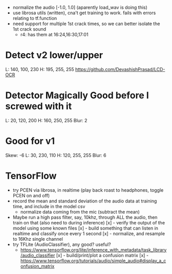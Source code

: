 - normalize the audio [-1.0, 1.0] (aparently load_wav is doing this)
- use librosa utils (written), cna't get training to work. fails with errors relating to tf.function
- need support for multiple 1st crack times, so we can better isolate the 1st crack sound
  - r4: has them at 16:24,16:30,17:01

# Detect v2 lower/upper
L: 140, 100, 230
H: 195, 255, 255
https://github.com/DevashishPrasad/LCD-OCR

# Detector Magically Good before I screwed with it
L: 20, 120, 200 
H: 160, 250, 255
Blur: 2

# Good for v1
Skew: -6
L: 30, 230, 110
H: 120, 255, 255
Blur: 6


# TensorFlow
- try PCEN via librosa, in realtime (play back roast to headphones, toggle PCEN on and off)
- record the mean and standard deviation of the audio data at training time, and include in the model csv
  - normalize data coming from the mic (subtract the mean)
- Maybe run a high pass filter, say, 10khz, through ALL the audio, then train on that (also need to during inference) 
[x] - verify the output of the model using some known files
[x] - build something that can listen in realtime and classify once every 1 second
[x] - normalize, and resample to 16Khz single channel
- try TFLite (AudioClassifier), any good? useful?
  - https://www.tensorflow.org/lite/inference_with_metadata/task_library/audio_classifier
[x] - build/print/plot a confusion matrix
  [x] - https://www.tensorflow.org/tutorials/audio/simple_audio#display_a_confusion_matrix